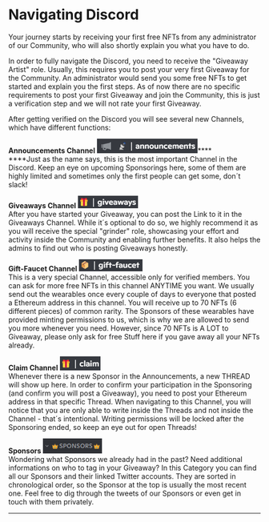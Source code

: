 # Navigating Discord

Your journey starts by receiving your first free NFTs from any administrator of our Community, who will also shortly explain you what you have to do.&#x20;

In order to fully navigate the Discord, you need to receive the "Giveaway Artist" role. Usually, this requires you to post your very first Giveaway for the Community. An administrator would send you some free NFTs to get started and explain you the first steps. As of now there are no specific requirements to post your first Giveaway and join the Community, this is just a verification step and we will not rate your first Giveaway.

After getting verified on the Discord you will see several new Channels, which have different functions:

**Announcements Channel** <img src="../.gitbook/assets/image.png" alt="" data-size="line">****\
****Just as the name says, this is the most important Channel in the Discord. Keep an eye on upcoming Sponsorings here, some of them are highly limited and sometimes only the first people can get some, don´t slack!

**Giveaways Channel** <img src="../.gitbook/assets/image (1).png" alt="" data-size="line">\
After you have started your Giveaway, you can post the Link to it in the Giveaways Channel. While it´s optional to do so, we highly recommend it as you will receive the special "grinder" role, showcasing your effort and activity inside the Community and enabling further benefits. It also helps the admins to find out who is posting Giveaways honestly.

**Gift-Faucet Channel** <img src="../.gitbook/assets/image (4).png" alt="" data-size="line">\
This is a very special Channel, accessible only for verified members. You can ask for more free NFTs in this channel ANYTIME you want. We usually send out the wearables once every couple of days to everyone that posted a Ethereum address in this channel. You will receive up to 70 NFTs (6 different pieces) of common rarity. The Sponsors of these wearables have provided minting permissions to us, which is why we are allowed to send you more whenever you need. However, since 70 NFTs is A LOT to Giveaway, please only ask for free Stuff here if you gave away all your NFTs already.

**Claim Channel** <img src="../.gitbook/assets/image (2).png" alt="" data-size="line">\
Whenever there is a new Sponsor in the Announcements, a new THREAD will show up here. In order to confirm your participation in the Sponsoring (and confirm you will post a Giveaway), you need to post your Ethereum address in that specific Thread. When navigating to this Channel, you will notice that you are only able to write inside the Threads and not inside the Channel - that´s intentional. Writing permissions will be locked after the Sponsoring ended, so keep an eye out for open Threads!

**Sponsors** <img src="../.gitbook/assets/image (3).png" alt="" data-size="line">\
Wondering what Sponsors we already had in the past? Need additional informations on who to tag in your Giveaway? In this Category you can find all our Sponsors and their linked Twitter accounts. They are sorted in chronological order, so the Sponsor at the top is usually the most recent one. Feel free to dig through the tweets of our Sponsors or even get in touch with them privately.

****

